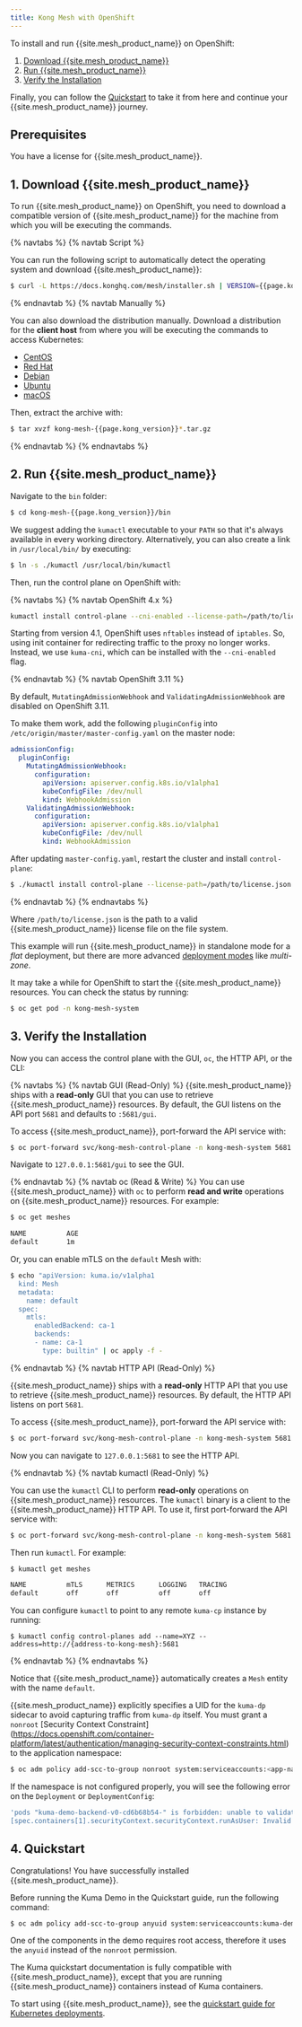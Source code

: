 ```yaml
---
title: Kong Mesh with OpenShift
---
```


To install and run {{site.mesh_product_name}} on OpenShift:

1. [Download {{site.mesh_product_name}}](#1-download-kong-mesh)
1. [Run {{site.mesh_product_name}}](#2-run-kong-mesh)
1. [Verify the Installation](#3-verify-the-installation)

Finally, you can follow the [Quickstart](#4-quickstart) to take it from here
and continue your {{site.mesh_product_name}} journey.

## Prerequisites

You have a license for {{site.mesh_product_name}}.

## 1. Download {{site.mesh_product_name}}

To run {{site.mesh_product_name}} on OpenShift, you need to download a
compatible version of {{site.mesh_product_name}} for the machine from which
you will be executing the commands.

{% navtabs %}
{% navtab Script %}

You can run the following script to automatically detect the operating system
and download {{site.mesh_product_name}}:

```sh
$ curl -L https://docs.konghq.com/mesh/installer.sh | VERSION={{page.kong_version}} sh -
```

{% endnavtab %}
{% navtab Manually %}

You can also download the distribution manually. Download a distribution for
the **client host** from where you will be executing the commands to access
Kubernetes:

* [CentOS]({{site.links.download}}/mesh-alpine/kong-mesh-{{page.kong_version}}-centos-amd64.tar.gz)
* [Red Hat]({{site.links.download}}/mesh-alpine/kong-mesh-{{page.kong_version}}-rhel-amd64.tar.gz)
* [Debian]({{site.links.download}}/mesh-alpine/kong-mesh-{{page.kong_version}}-debian-amd64.tar.gz)
* [Ubuntu]({{site.links.download}}/mesh-alpine/kong-mesh-{{page.kong_version}}-ubuntu-amd64.tar.gz)
* [macOS]({{site.links.download}}/mesh-alpine/kong-mesh-{{page.kong_version}}-darwin-amd64.tar.gz)

Then, extract the archive with:

```sh
$ tar xvzf kong-mesh-{{page.kong_version}}*.tar.gz
```

{% endnavtab %}
{% endnavtabs %}


## 2. Run {{site.mesh_product_name}}

Navigate to the `bin` folder:

```sh
$ cd kong-mesh-{{page.kong_version}}/bin
```

We suggest adding the `kumactl` executable to your `PATH` so that it's always
available in every working directory. Alternatively, you can also create a link
in `/usr/local/bin/` by executing:

```sh
$ ln -s ./kumactl /usr/local/bin/kumactl
```

Then, run the control plane on OpenShift with:

{% navtabs %}
{% navtab OpenShift 4.x %}

```sh
kumactl install control-plane --cni-enabled --license-path=/path/to/license.json | oc apply -f -
```

Starting from version 4.1, OpenShift uses `nftables` instead of `iptables`. So,
using init container for redirecting traffic to the proxy no longer works.
Instead, we use `kuma-cni`, which can be installed with the `--cni-enabled` flag.

{% endnavtab %}
{% navtab OpenShift 3.11 %}

By default, `MutatingAdmissionWebhook` and `ValidatingAdmissionWebhook` are
disabled on OpenShift 3.11.

To make them work, add the following `pluginConfig` into
`/etc/origin/master/master-config.yaml` on the master node:

```yaml
admissionConfig:
  pluginConfig:
    MutatingAdmissionWebhook:
      configuration:
        apiVersion: apiserver.config.k8s.io/v1alpha1
        kubeConfigFile: /dev/null
        kind: WebhookAdmission
    ValidatingAdmissionWebhook:
      configuration:
        apiVersion: apiserver.config.k8s.io/v1alpha1
        kubeConfigFile: /dev/null
        kind: WebhookAdmission
```

After updating `master-config.yaml`, restart the cluster and install
`control-plane`:

```sh
$ ./kumactl install control-plane --license-path=/path/to/license.json | oc apply -f -
```

{% endnavtab %}
{% endnavtabs %}

Where `/path/to/license.json` is the path to a valid {{site.mesh_product_name}}
license file on the file system.

This example will run {{site.mesh_product_name}} in standalone mode for a _flat_
deployment, but there are more advanced [deployment modes](https://kuma.io/docs/latest/introduction/deployments/)
like _multi-zone_.

It may take a while for OpenShift to start the
{{site.mesh_product_name}} resources. You can check the status by running:

```sh
$ oc get pod -n kong-mesh-system
```

## 3. Verify the Installation

Now you can access the control plane with the GUI, `oc`, the HTTP API, or the CLI:

{% navtabs %}
{% navtab GUI (Read-Only) %}
{{site.mesh_product_name}} ships with a **read-only** GUI that you can use to
retrieve {{site.mesh_product_name}} resources. By default, the GUI listens on
the API port `5681` and defaults to `:5681/gui`.

To access {{site.mesh_product_name}}, port-forward the API service with:

```sh
$ oc port-forward svc/kong-mesh-control-plane -n kong-mesh-system 5681:5681
```

Navigate to `127.0.0.1:5681/gui` to see the GUI.

{% endnavtab %}
{% navtab oc (Read & Write) %}
You can use {{site.mesh_product_name}} with `oc` to perform
**read and write** operations on {{site.mesh_product_name}} resources. For
example:

```sh
$ oc get meshes

NAME          AGE
default       1m
```

Or, you can enable mTLS on the `default` Mesh with:

```sh
$ echo "apiVersion: kuma.io/v1alpha1
  kind: Mesh
  metadata:
    name: default
  spec:
    mtls:
      enabledBackend: ca-1
      backends:
      - name: ca-1
        type: builtin" | oc apply -f -
```

{% endnavtab %}
{% navtab HTTP API (Read-Only) %}

{{site.mesh_product_name}} ships with a **read-only** HTTP API that you use
to retrieve {{site.mesh_product_name}} resources. By default,
the HTTP API listens on port `5681`.

To access {{site.mesh_product_name}}, port-forward the API service with:

```sh
$ oc port-forward svc/kong-mesh-control-plane -n kong-mesh-system 5681:5681
```

Now you can navigate to `127.0.0.1:5681` to see the HTTP API.

{% endnavtab %}
{% navtab kumactl (Read-Only) %}

You can use the `kumactl` CLI to perform **read-only** operations on
{{site.mesh_product_name}} resources. The `kumactl` binary is a client to
the {{site.mesh_product_name}} HTTP API. To use it, first port-forward the API
service with:

```sh
$ oc port-forward svc/kong-mesh-control-plane -n kong-mesh-system 5681:5681
```

Then run `kumactl`. For example:

```sh
$ kumactl get meshes

NAME          mTLS      METRICS      LOGGING   TRACING
default       off       off          off       off
```

You can configure `kumactl` to point to any remote `kuma-cp` instance by running:

```
$ kumactl config control-planes add --name=XYZ --address=http://{address-to-kong-mesh}:5681
```

{% endnavtab %}
{% endnavtabs %}

Notice that {{site.mesh_product_name}} automatically creates a `Mesh`
entity with the name `default`.

{{site.mesh_product_name}} explicitly specifies a UID
for the `kuma-dp` sidecar to avoid capturing traffic from
`kuma-dp` itself. You must grant a `nonroot` [Security Context Constraint]
(https://docs.openshift.com/container-platform/latest/authentication/managing-security-context-constraints.html)
to the application namespace:

```sh
$ oc adm policy add-scc-to-group nonroot system:serviceaccounts:<app-namespace>
```

If the namespace is not configured properly, you will see the following error
on the `Deployment` or `DeploymentConfig`:

```sh
'pods "kuma-demo-backend-v0-cd6b68b54-" is forbidden: unable to validate against any security context constraint:
[spec.containers[1].securityContext.securityContext.runAsUser: Invalid value: 5678: must be in the ranges: [1000540000, 1000549999]]'
```

## 4. Quickstart

Congratulations! You have successfully installed {{site.mesh_product_name}}.

Before running the Kuma Demo in the Quickstart guide,
run the following command:

```sh
$ oc adm policy add-scc-to-group anyuid system:serviceaccounts:kuma-demo
```

One of the components in the demo requires root access, therefore it uses the
`anyuid` instead of the `nonroot` permission.

The Kuma quickstart documentation
is fully compatible with {{site.mesh_product_name}}, except that you are
running {{site.mesh_product_name}} containers instead of Kuma containers.

To start using {{site.mesh_product_name}}, see the
[quickstart guide for Kubernetes deployments](https://kuma.io/docs/latest/quickstart/kubernetes/).
